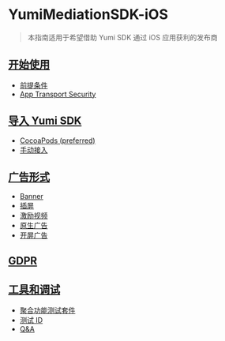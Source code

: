 # YumiMediationSDK-iOS
> 本指南适用于希望借助 Yumi SDK 通过 iOS 应用获利的发布商

## [开始使用]()
- [前提条件]()
- [App Transport Security]()

## [导入 Yumi SDK]()
- [CocoaPods (preferred)]()
- [手动接入]()

## [广告形式]()
- [Banner]()
- [插屏]()
- [激励视频]()
- [原生广告]()
- [开屏广告]()

## [GDPR]()

## [工具和调试]()
- [聚合功能测试套件]()
- [测试 ID]()
- [Q&A]()
